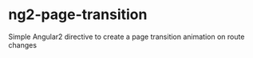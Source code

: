 # ng2-page-transition
Simple Angular2 directive to create a page transition animation on route changes
